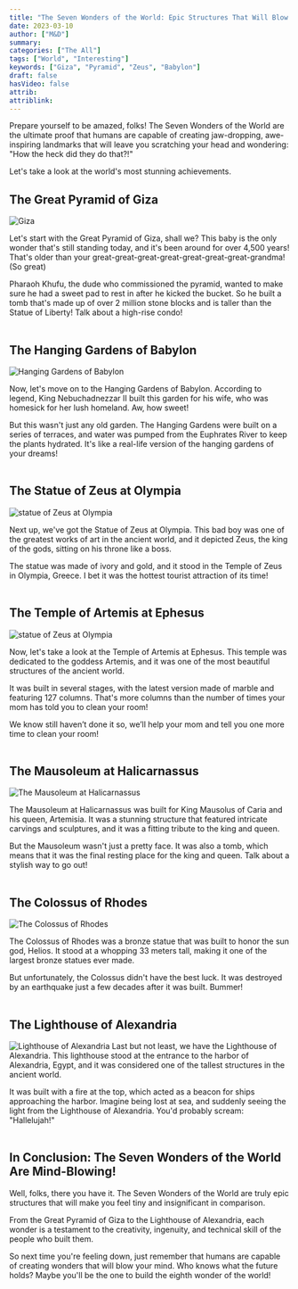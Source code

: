 ```yaml
---
title: "The Seven Wonders of the World: Epic Structures That Will Blow Your Mind!" ## Means name of the article is filename
date: 2023-03-10
author: ["M&D"]
summary:
categories: ["The All"]
tags: ["World", "Interesting"]
keywords: ["Giza", "Pyramid", "Zeus", "Babylon"]
draft: false
hasVideo: false
attrib:
attriblink:
---
```


Prepare yourself to be amazed, folks! The Seven Wonders of the World are the ultimate proof that humans are capable of creating jaw-dropping, awe-inspiring landmarks that will leave you scratching your head and wondering: "How the heck did they do that?!"

Let's take a look at the world's most stunning achievements.



## The Great Pyramid of Giza

<img src="https://images.adsttc.com/media/images/5cc4/4594/284d/d11a/2b00/00eb/original/02_Seven-Wonders-Giza_GIF.gif?1556366735" class="img" alt="Giza">

Let's start with the Great Pyramid of Giza, shall we? This baby is the only wonder that's still standing today, and it's been around for over 4,500 years! That's older than your great-great-great-great-great-great-great-grandma! (So great)

Pharaoh Khufu, the dude who commissioned the pyramid, wanted to make sure he had a sweet pad to rest in after he kicked the bucket. So he built a tomb that's made up of over 2 million stone blocks and is taller than the Statue of Liberty! Talk about a high-rise condo!
<br>
<br>

## The Hanging Gardens of Babylon

<img src="http://4.bp.blogspot.com/-Zd5lY9K0Q7M/T-_6lIRjFBI/AAAAAAAAAGk/Qjh0Xx2dcCc/s1600/The+Hanging+Gardens+of+Babylon.jpg" class="img" alt="Hanging Gardens of Babylon">

Now, let's move on to the Hanging Gardens of Babylon. According to legend, King Nebuchadnezzar II built this garden for his wife, who was homesick for her lush homeland. Aw, how sweet!

But this wasn't just any old garden. The Hanging Gardens were built on a series of terraces, and water was pumped from the Euphrates River to keep the plants hydrated. It's like a real-life version of the hanging gardens of your dreams!
<br>
<br>

## The Statue of Zeus at Olympia

<img src="https://www.worldhistory.org/uploads/images/5417.jpg?v=1679484303" class="img" alt=" statue of Zeus at Olympia">

Next up, we've got the Statue of Zeus at Olympia. This bad boy was one of the greatest works of art in the ancient world, and it depicted Zeus, the king of the gods, sitting on his throne like a boss.

The statue was made of ivory and gold, and it stood in the Temple of Zeus in Olympia, Greece. I bet it was the hottest tourist attraction of its time!
<br>
<br>


## The Temple of Artemis at Ephesus

<img src="https://upload.wikimedia.org/wikipedia/commons/1/1d/Miniaturk_009.jpg" class="img" alt="statue of Zeus at Olympia">

Now, let's take a look at the Temple of Artemis at Ephesus. This temple was dedicated to the goddess Artemis, and it was one of the most beautiful structures of the ancient world.

It was built in several stages, with the latest version made of marble and featuring 127 columns. That's more columns than the number of times your mom has told you to clean your room!

We know still haven’t done it so, we’ll help your mom and tell you one more time to clean your room!
<br>
<br>


## The Mausoleum at Halicarnassus

<img src="https://www.thehistoryhub.com/wp-content/uploads/2017/01/Mausoleum-at-Halicarnassus-Pictures.png" class="img" alt="The Mausoleum at Halicarnassus">

The Mausoleum at Halicarnassus was built for King Mausolus of Caria and his queen, Artemisia. It was a stunning structure that featured intricate carvings and sculptures, and it was a fitting tribute to the king and queen.

But the Mausoleum wasn't just a pretty face. It was also a tomb, which means that it was the final resting place for the king and queen. Talk about a stylish way to go out!
<br>
<br>


## The Colossus of Rhodes

<img src="https://allthatsinteresting.com/wordpress/wp-content/uploads/2021/07/colossus-of-rhodes.jpeg" class="img" alt="The Colossus of Rhodes">

The Colossus of Rhodes was a bronze statue that was built to honor the sun god, Helios. It stood at a whopping 33 meters tall, making it one of the largest bronze statues ever made.

But unfortunately, the Colossus didn't have the best luck. It was destroyed by an earthquake just a few decades after it was built. Bummer!
<br>
<br>

## The Lighthouse of Alexandria

<img src="https://en.wikipedia.org/wiki/File:Lighthouse_-_Thiersch.png" class="img" alt="Lighthouse of Alexandria">
Last but not least, we have the Lighthouse of Alexandria. This lighthouse stood at the entrance to the harbor of Alexandria, Egypt, and it was considered one of the tallest structures in the ancient world.

It was built with a fire at the top, which acted as a beacon for ships approaching the harbor. Imagine being lost at sea, and suddenly seeing the light from the Lighthouse of Alexandria. You'd probably scream: "Hallelujah!"
<br>
<br>

## In Conclusion: The Seven Wonders of the World Are Mind-Blowing!

Well, folks, there you have it. The Seven Wonders of the World are truly epic structures that will make you feel tiny and insignificant in comparison.

From the Great Pyramid of Giza to the Lighthouse of Alexandria, each wonder is a testament to the creativity, ingenuity, and technical skill of the people who built them.

So next time you're feeling down, just remember that humans are capable of creating wonders that will blow your mind. Who knows what the future holds? Maybe you'll be the one to build the eighth wonder of the world!